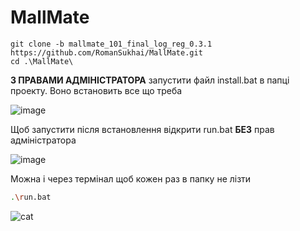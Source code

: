 <h1>MallMate</h1>

``` shell
git clone -b mallmate_101_final_log_reg_0.3.1 https://github.com/RomanSukhai/MallMate.git
cd .\MallMate\

```
**З ПРАВАМИ АДМІНІСТРАТОРА** запустити файл install.bat в папці проекту. Воно встановить все що треба

   ![image](https://github.com/RomanSukhai/MallMate/assets/118640498/9aee1e5e-916c-4109-94e2-308a05af3022)

Щоб запустити після встановлення відкрити run.bat **БЕЗ** прав адміністратора

   ![image](https://github.com/RomanSukhai/MallMate/assets/118640498/1f7c94ce-203a-40a8-8998-b24af4a085e4)


Можна і через термінал щоб кожен раз в папку не лізти

```bash
.\run.bat
```


   ![cat](https://github.com/RomanSukhai/MallMate/assets/118640498/488761ad-a13a-438b-82df-02a00ef1bcc3)

